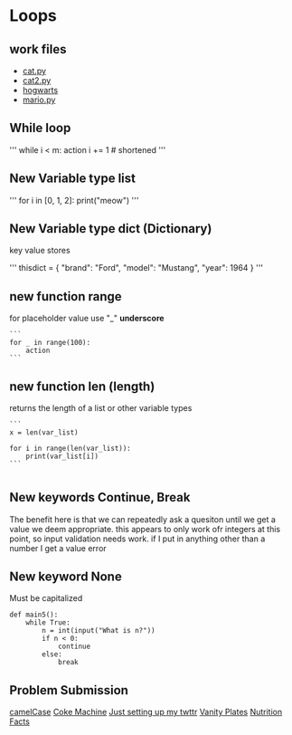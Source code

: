 # Loops

## work files
- [cat.py](cat.py)
- [cat2.py](cat2.py)
- [hogwarts](./hogwarts.py)
- [mario.py](./mario.py)

## While loop
'''
while i < m:
        action
        i += 1 # shortened
'''

## New Variable type list
'''
for i in [0, 1, 2]:
    print("meow")
'''

## New Variable type dict (Dictionary)
key value stores

'''
thisdict = {
  "brand": "Ford",
  "model": "Mustang",
  "year": 1964
}
'''

## new function range
for placeholder value use "_" **underscore**

    ```
    for _ in range(100):
        action
    ```

## new function len (length)
returns the length of a list or other variable types

    ```
    x = len(var_list)

    for i in range(len(var_list)):
        print(var_list[i])
    ```

#

## New keywords Continue, Break
The benefit here is that we can repeatedly ask a quesiton until we get a value we deem appropriate.  this appears to only work ofr integers at this point, so input validation needs work.  if I put in anything other than a number I get a value error

## New keyword None
Must be capitalized

```
def main5():
    while True:
        n = int(input("What is n?"))
        if n < 0:
            continue
        else:
            break
```

## Problem Submission

[camelCase](./camel.py)
[Coke Machine](./coke.py)
[Just setting up my twttr](./twttr.py)
[Vanity Plates](./plates.py)
[Nutrition Facts](./nutrition.py)
